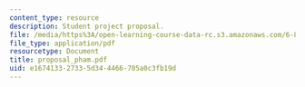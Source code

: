 ```yaml
---
content_type: resource
description: Student project proposal.
file: /media/https%3A/open-learning-course-data-rc.s3.amazonaws.com/6-895-theory-of-parallel-systems-sma-5509-fall-2003/e167413327335d344466705a0c3fb19d_proposal_pham.pdf
file_type: application/pdf
resourcetype: Document
title: proposal_pham.pdf
uid: e1674133-2733-5d34-4466-705a0c3fb19d
---
```

